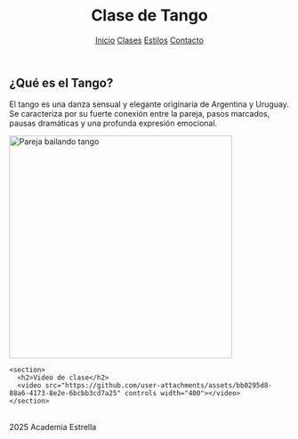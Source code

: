 <html lang="es">

<head>
  <meta charset="UTF-8">
  <link rel="stylesheet" href="css/estilos.css">
</head>
<body>
  <header>
    <h1>Clase de Tango</h1>
    <nav>
      <a href="https://nevarez007.github.io/Danza/index.html">Inicio</a>
      <a href="https://nevarez007.github.io/clase/">Clases</a>
      <a href="https://nevarez007.github.io/Informaci-n/">Estilos</a>
      <a href="https://nevarez007.github.io/contacto/">Contacto</a>
    </nav>
  </header>

  <main>
    <section>
      <h2>¿Qué es el Tango?</h2>
      <p>El tango es una danza sensual y elegante originaria de Argentina y Uruguay. Se caracteriza por su fuerte conexión entre la pareja, pasos marcados, pausas dramáticas y una profunda expresión emocional.</p>
      <img src="https://observatorio.tec.mx/wp-content/uploads/2022/03/EntreTangoyMatemC3A1ticas.jpg" alt="Pareja bailando tango" width="400">
    </section>


    <section>
      <h2>Video de clase</h2>
      <video src="https://github.com/user-attachments/assets/bb0295d8-88a6-4173-8e2e-6bcbb3cd7a25" controls width="400"></video>
    </section>

  </main>

  <footer>
    <marquee>¡Aprende a bailar el Tango con pasión y elegancia!</marquee>
    2025 Academia Estrella
  </footer>
</body>
</html>



